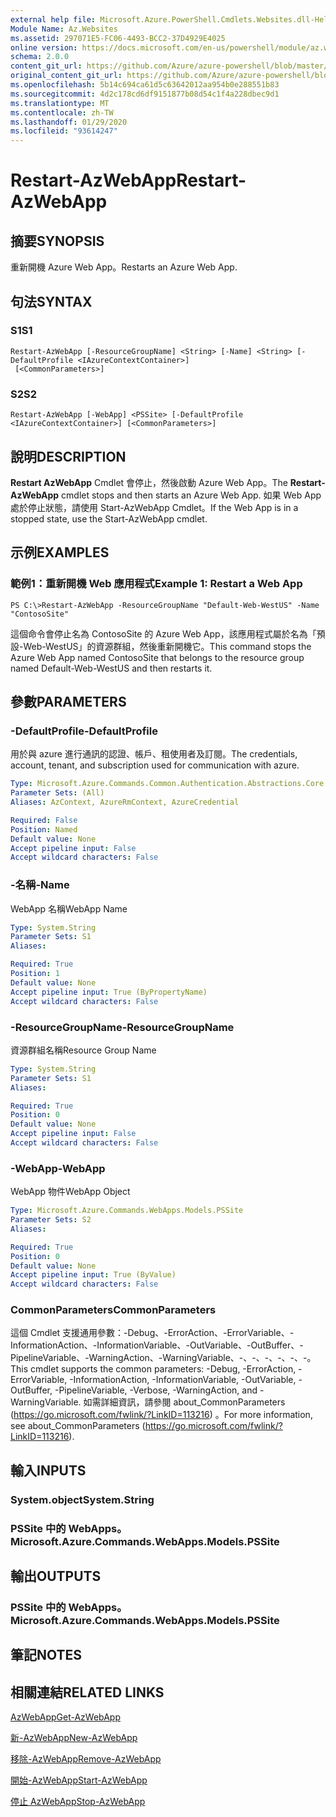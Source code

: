 ```yaml
---
external help file: Microsoft.Azure.PowerShell.Cmdlets.Websites.dll-Help.xml
Module Name: Az.Websites
ms.assetid: 297071E5-FC06-4493-BCC2-37D4929E4025
online version: https://docs.microsoft.com/en-us/powershell/module/az.websites/restart-azwebapp
schema: 2.0.0
content_git_url: https://github.com/Azure/azure-powershell/blob/master/src/Websites/Websites/help/Restart-AzWebApp.md
original_content_git_url: https://github.com/Azure/azure-powershell/blob/master/src/Websites/Websites/help/Restart-AzWebApp.md
ms.openlocfilehash: 5b14c694ca61d5c63642012aa954b0e288551b83
ms.sourcegitcommit: 4d2c178cd6df9151877b08d54c1f4a228dbec9d1
ms.translationtype: MT
ms.contentlocale: zh-TW
ms.lasthandoff: 01/29/2020
ms.locfileid: "93614247"
---
```

# <span data-ttu-id="2330b-101">Restart-AzWebApp</span><span class="sxs-lookup"><span data-stu-id="2330b-101">Restart-AzWebApp</span></span>

## <span data-ttu-id="2330b-102">摘要</span><span class="sxs-lookup"><span data-stu-id="2330b-102">SYNOPSIS</span></span>
<span data-ttu-id="2330b-103">重新開機 Azure Web App。</span><span class="sxs-lookup"><span data-stu-id="2330b-103">Restarts an Azure Web App.</span></span>

## <span data-ttu-id="2330b-104">句法</span><span class="sxs-lookup"><span data-stu-id="2330b-104">SYNTAX</span></span>

### <span data-ttu-id="2330b-105">S1</span><span class="sxs-lookup"><span data-stu-id="2330b-105">S1</span></span>
```
Restart-AzWebApp [-ResourceGroupName] <String> [-Name] <String> [-DefaultProfile <IAzureContextContainer>]
 [<CommonParameters>]
```

### <span data-ttu-id="2330b-106">S2</span><span class="sxs-lookup"><span data-stu-id="2330b-106">S2</span></span>
```
Restart-AzWebApp [-WebApp] <PSSite> [-DefaultProfile <IAzureContextContainer>] [<CommonParameters>]
```

## <span data-ttu-id="2330b-107">說明</span><span class="sxs-lookup"><span data-stu-id="2330b-107">DESCRIPTION</span></span>
<span data-ttu-id="2330b-108">**Restart AzWebApp** Cmdlet 會停止，然後啟動 Azure Web App。</span><span class="sxs-lookup"><span data-stu-id="2330b-108">The **Restart-AzWebApp** cmdlet stops and then starts an Azure Web App.</span></span>
<span data-ttu-id="2330b-109">如果 Web App 處於停止狀態，請使用 Start-AzWebApp Cmdlet。</span><span class="sxs-lookup"><span data-stu-id="2330b-109">If the Web App is in a stopped state, use the Start-AzWebApp cmdlet.</span></span>

## <span data-ttu-id="2330b-110">示例</span><span class="sxs-lookup"><span data-stu-id="2330b-110">EXAMPLES</span></span>

### <span data-ttu-id="2330b-111">範例1：重新開機 Web 應用程式</span><span class="sxs-lookup"><span data-stu-id="2330b-111">Example 1: Restart a Web App</span></span>
```
PS C:\>Restart-AzWebApp -ResourceGroupName "Default-Web-WestUS" -Name "ContosoSite"
```

<span data-ttu-id="2330b-112">這個命令會停止名為 ContosoSite 的 Azure Web App，該應用程式屬於名為「預設-Web-WestUS」的資源群組，然後重新開機它。</span><span class="sxs-lookup"><span data-stu-id="2330b-112">This command stops the Azure Web App named ContosoSite that belongs to the resource group named Default-Web-WestUS and then restarts it.</span></span>

## <span data-ttu-id="2330b-113">參數</span><span class="sxs-lookup"><span data-stu-id="2330b-113">PARAMETERS</span></span>

### <span data-ttu-id="2330b-114">-DefaultProfile</span><span class="sxs-lookup"><span data-stu-id="2330b-114">-DefaultProfile</span></span>
<span data-ttu-id="2330b-115">用於與 azure 進行通訊的認證、帳戶、租使用者及訂閱。</span><span class="sxs-lookup"><span data-stu-id="2330b-115">The credentials, account, tenant, and subscription used for communication with azure.</span></span>

```yaml
Type: Microsoft.Azure.Commands.Common.Authentication.Abstractions.Core.IAzureContextContainer
Parameter Sets: (All)
Aliases: AzContext, AzureRmContext, AzureCredential

Required: False
Position: Named
Default value: None
Accept pipeline input: False
Accept wildcard characters: False
```

### <span data-ttu-id="2330b-116">-名稱</span><span class="sxs-lookup"><span data-stu-id="2330b-116">-Name</span></span>
<span data-ttu-id="2330b-117">WebApp 名稱</span><span class="sxs-lookup"><span data-stu-id="2330b-117">WebApp Name</span></span>

```yaml
Type: System.String
Parameter Sets: S1
Aliases:

Required: True
Position: 1
Default value: None
Accept pipeline input: True (ByPropertyName)
Accept wildcard characters: False
```

### <span data-ttu-id="2330b-118">-ResourceGroupName</span><span class="sxs-lookup"><span data-stu-id="2330b-118">-ResourceGroupName</span></span>
<span data-ttu-id="2330b-119">資源群組名稱</span><span class="sxs-lookup"><span data-stu-id="2330b-119">Resource Group Name</span></span>

```yaml
Type: System.String
Parameter Sets: S1
Aliases:

Required: True
Position: 0
Default value: None
Accept pipeline input: False
Accept wildcard characters: False
```

### <span data-ttu-id="2330b-120">-WebApp</span><span class="sxs-lookup"><span data-stu-id="2330b-120">-WebApp</span></span>
<span data-ttu-id="2330b-121">WebApp 物件</span><span class="sxs-lookup"><span data-stu-id="2330b-121">WebApp Object</span></span>

```yaml
Type: Microsoft.Azure.Commands.WebApps.Models.PSSite
Parameter Sets: S2
Aliases:

Required: True
Position: 0
Default value: None
Accept pipeline input: True (ByValue)
Accept wildcard characters: False
```

### <span data-ttu-id="2330b-122">CommonParameters</span><span class="sxs-lookup"><span data-stu-id="2330b-122">CommonParameters</span></span>
<span data-ttu-id="2330b-123">這個 Cmdlet 支援通用參數：-Debug、-ErrorAction、-ErrorVariable、-InformationAction、-InformationVariable、-OutVariable、-OutBuffer、-PipelineVariable、-WarningAction、-WarningVariable、-、-、-、-、-、-。</span><span class="sxs-lookup"><span data-stu-id="2330b-123">This cmdlet supports the common parameters: -Debug, -ErrorAction, -ErrorVariable, -InformationAction, -InformationVariable, -OutVariable, -OutBuffer, -PipelineVariable, -Verbose, -WarningAction, and -WarningVariable.</span></span> <span data-ttu-id="2330b-124">如需詳細資訊，請參閱 about_CommonParameters (https://go.microsoft.com/fwlink/?LinkID=113216) 。</span><span class="sxs-lookup"><span data-stu-id="2330b-124">For more information, see about_CommonParameters (https://go.microsoft.com/fwlink/?LinkID=113216).</span></span>

## <span data-ttu-id="2330b-125">輸入</span><span class="sxs-lookup"><span data-stu-id="2330b-125">INPUTS</span></span>

### <span data-ttu-id="2330b-126">System.object</span><span class="sxs-lookup"><span data-stu-id="2330b-126">System.String</span></span>

### <span data-ttu-id="2330b-127">PSSite 中的 WebApps。</span><span class="sxs-lookup"><span data-stu-id="2330b-127">Microsoft.Azure.Commands.WebApps.Models.PSSite</span></span>

## <span data-ttu-id="2330b-128">輸出</span><span class="sxs-lookup"><span data-stu-id="2330b-128">OUTPUTS</span></span>

### <span data-ttu-id="2330b-129">PSSite 中的 WebApps。</span><span class="sxs-lookup"><span data-stu-id="2330b-129">Microsoft.Azure.Commands.WebApps.Models.PSSite</span></span>

## <span data-ttu-id="2330b-130">筆記</span><span class="sxs-lookup"><span data-stu-id="2330b-130">NOTES</span></span>

## <span data-ttu-id="2330b-131">相關連結</span><span class="sxs-lookup"><span data-stu-id="2330b-131">RELATED LINKS</span></span>

[<span data-ttu-id="2330b-132">AzWebApp</span><span class="sxs-lookup"><span data-stu-id="2330b-132">Get-AzWebApp</span></span>](./Get-AzWebApp.md)

[<span data-ttu-id="2330b-133">新-AzWebApp</span><span class="sxs-lookup"><span data-stu-id="2330b-133">New-AzWebApp</span></span>](./New-AzWebApp.md)

[<span data-ttu-id="2330b-134">移除-AzWebApp</span><span class="sxs-lookup"><span data-stu-id="2330b-134">Remove-AzWebApp</span></span>](./Remove-AzWebApp.md)

[<span data-ttu-id="2330b-135">開始-AzWebApp</span><span class="sxs-lookup"><span data-stu-id="2330b-135">Start-AzWebApp</span></span>](./Start-AzWebApp.md)

[<span data-ttu-id="2330b-136">停止 AzWebApp</span><span class="sxs-lookup"><span data-stu-id="2330b-136">Stop-AzWebApp</span></span>](./Stop-AzWebApp.md)


